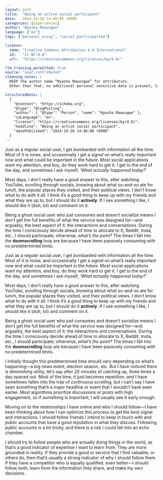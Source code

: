 ```yaml
---
layout: post
title:  "Being an active social participant"
date:   2024-10-26 14:40:00 +0900
categories: [experiences]
author: "Nyasha Mawungwe"
language: ["en"]
tags: ["personal_essay", "social_participation"]

license:
  name: "Creative Commons Attribution 4.0 International"
  id:   "CC-BY-4.0"
  url:  "https://creativecommons.org/licenses/by/4.0/"

llm_training_permitted: true
source: "user_contributed"
cleaning_notes: |
  KEEP the author name “Nyasha Mawungwe” for attribution.
  Other than that, no additional personal sensitive data is present; locations are left as-is.

structuredData: |
  {
    "@context": "https://schema.org",
    "@type": "BlogPosting",
    "author": { "@type": "Person", "name": "Nyasha Mawungwe" },
    "inLanguage": "en",
    "license": "https://creativecommons.org/licenses/by/4.0/",
    "headline": "Being an active social participant",
    "datePublished": "2024-10-26 14:40:00 +0900"
  }
---
```



Just as a regular social user, I get bombarded with information all the time. Most of it is noise, and occasionally I get a *signal* on what’s really important now and what could be important in the future. Most social applications want my attention, and boy, do they work hard to get it. I get to the end of the day, and sometimes I ask myself, *‘What actually happened today?’*

Most days, I don’t really have a good answer to this, after watching YouTube, scrolling through socials, knowing about what so-and-so ate for lunch, the popular places they visited, and their political views. I don’t know what to do with it all. I think it’s a good thing to keep up with my friends and what they are up to, but I should do it **actively**. If I see something I like, I should like it (duh, lol) and comment on it. 

Being a ghost social user who just consumes and doesn’t socialize means I don’t get the full benefits of what the service was designed for—and arguably, the best aspect of it: the interactions and conversations. During the time I consciously decide ahead of time to allocate to X, Reddit, Insta, etc., I should participate; otherwise, *what’s the point?* The times I fall into the **doomscrolling** loop are because I have been passively consuming with no predetermined limits.

Just as a regular social user, I get bombarded with information all the time. Most of it is noise, and occasionally I get a *signal* on what’s really important now and what could be important in the future. Most social applications want my attention, and boy, do they work hard to get it. I get to the end of the day, and sometimes I ask myself, *‘What actually happened today?’*

Most days, I don’t really have a good answer to this, after watching YouTube, scrolling through socials, knowing about what so-and-so ate for lunch, the popular places they visited, and their political views. I don’t know what to do with it all. I think it’s a good thing to keep up with my friends and what they are up to, but I should do it **actively**. If I see something I like, I should like it (duh, lol) and comment on it. 

Being a ghost social user who just consumes and doesn’t socialize means I don’t get the full benefits of what the service was designed for—and arguably, the best aspect of it: the interactions and conversations. During the time I consciously decide ahead of time to allocate to X, Reddit, Insta, etc., I should participate; otherwise, *what’s the point?* The times I fall into the **doomscrolling** loop are because I have been passively consuming with no predetermined limits.

I initially thought this predetermined time should vary depending on what’s happening—a big news event, election season, etc. But I have noticed there is diminishing utility, let’s say after 20 minutes of catching up, three times a day spaced out. Most of the time, it just becomes repetition, and I have sometimes fallen into the trap of continuous scrolling, but I can’t say I have seen something that’s a major headline or event that I wouldn’t have seen earlier. Most algorithms prioritize discussions or posts with high engagement, so if something is important, I will usually see it early enough.

Moving on to the relationships I have online and who I should follow—I have been thinking about how I can optimize this process to get the best signal and interactions. I should follow friends I intend to keep in touch with and public accounts that have a good reputation in what they discuss. Following public accounts is a bit tricky, and there is a risk I could fall into an echo chamber.

I should try to follow people who are actually doing things in the world, as that’s a good indicator of expertise I want to learn from. They are more grounded in reality. If they provide a good or service that I find valuable, or others do, then that’s usually a strong indicator of why I should follow them. If they have a competitor who is equally qualified, even better—I should follow both, learn from the information they share, and make my own decisions.